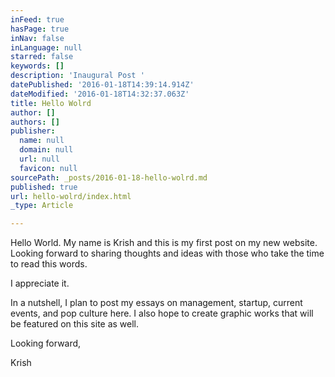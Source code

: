```yaml
---
inFeed: true
hasPage: true
inNav: false
inLanguage: null
starred: false
keywords: []
description: 'Inaugural Post '
datePublished: '2016-01-18T14:39:14.914Z'
dateModified: '2016-01-18T14:32:37.063Z'
title: Hello Wolrd
author: []
authors: []
publisher:
  name: null
  domain: null
  url: null
  favicon: null
sourcePath: _posts/2016-01-18-hello-wolrd.md
published: true
url: hello-wolrd/index.html
_type: Article

---
```

Hello World. My name is Krish and this is my first post on my new website. Looking forward to sharing thoughts and ideas with those who take the time to read this words.

I appreciate it. 

In a nutshell, I plan to post my essays on management, startup, current events, and pop culture here. I also hope to create graphic works that will be featured on this site as well.

Looking forward,

Krish